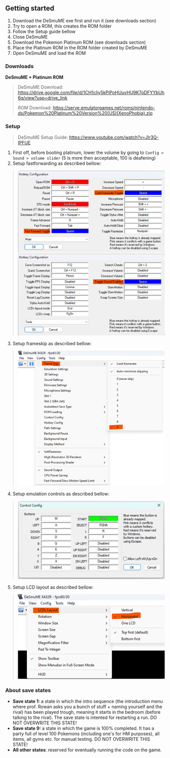 ## Getting started

1. Download the DeSmuME exe first and run it (see downloads section)
2. Try to open a ROM, this creates the ROM folder
3. Follow the Setup guide bellow
4. Close DeSmuME
5. Download the Pokemon Platinum ROM (see downloads section)
6. Place the Platinum ROM in the ROM folder created by DeSmuME
7. Open DeSmuME and load the ROM

### Downloads

**DeSmuME + Platinum ROM**

> DeSmuME Download: https://drive.google.com/file/d/1CH1cliy5kPiPoHUuvHU9K7oDFYYbUh6q/view?usp=drive_link
>
> ROM Download: https://serve.emulatorgames.net/roms/nintendo-ds/Pokemon%20Platinum%20Version%20(US)(XenoPhobia).zip

### Setup

> DeSmuME Setup Guide:  https://www.youtube.com/watch?v=JIr3Q-IPFUE

1. First off, before booting platinum, lower the volume by going to `Config > Sound > volume slider` (5 is more then acceptable, 100 is deafening)
2. Setup fastforwarding as described bellow:

> ![fast_forward_config](fast_forward_config.png)
> ![fast_forward_mute_config](fast_forward_mute_config.png)

3. Setup frameskip as described bellow:

> ![frame_skip_config](frame_skip_config.png)

4. Setup emulation controls as described bellow:

> ![emu_controls](emu_controls.png)

5. Setup LCD layout as described bellow:

> ![horizontal_layout](horizontal_layout.png)

### About save states 

- **Save state 1:** a state in which the intro sequence (the introduction menu where prof. Rowan asks you a bunch of stuff + naming yourself and the rival) has been played trough, meaning it starts in the bedroom (before talking to the rival). The save state is intented for restarting a run. DO NOT OVERWRITE THIS STATE!
- **Save state 9:** a state in which the game is 100% completed. It has a party full of level 100 Pokemons (including one's for HM purposes), all items, all gyms etc. for manual testing. DO NOT OVERWRITE THIS STATE!
- **All other states**: reserved for eventually running the code on the game.
